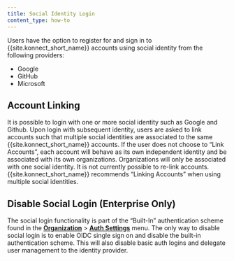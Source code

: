 ```yaml
---
title: Social Identity Login
content_type: how-to
---
```


Users have the option to register for and sign in to {{site.konnect_short_name}} accounts using social identity from the following providers:
- Google
- GitHub 
- Microsoft

## Account Linking

It is possible to login with one or more social identity such as Google and Github. Upon login with subsequent identity, users are asked to link accounts such that multiple social identities are associated to the same {{site.konnect_short_name}} accounts. If the user does not choose to “Link Accounts”, each account will behave as its own independent identity and be associated with its own organizations. Organizations will only be associated with one social identity. It is not currently possible to re-link accounts. {{site.konnect_short_name}} recommends “Linking Accounts” when using multiple social identities.

## Disable Social Login (Enterprise Only)

The social login functionality is part of the “Built-In” authentication scheme found in the [**Organization**](https://cloud.konghq.com/organization/) > [**Auth Settings**](https://cloud.konghq.com/global/organization/auth-settings) menu. The only way to disable social login is to enable OIDC single sign on and disable the built-in authentication scheme. This will also disable basic auth logins and delegate user management to the identity provider.